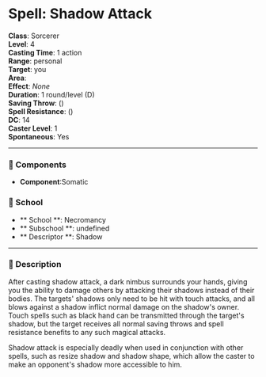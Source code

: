 
# Spell: Shadow Attack
**Class**: Sorcerer  
**Level**: 4  
**Casting Time**: 1 action  
**Range**: personal  
**Target**: you  
**Area**:   
**Effect**: _None_  
**Duration**: 1 round/level (D)  
**Saving Throw**:  ()  
**Spell Resistance**:  ()  
**DC**: 14  
**Caster Level**: 1  
**Spontaneous**: Yes

---

### 🔮 Components
- **Component**:Somatic

### 🏫 School
- ** School **: Necromancy
- ** Subschool **: undefined
- ** Descriptor **: Shadow
---

### 📜 Description
After casting shadow attack, a dark nimbus surrounds your hands, giving you the ability to damage others by attacking their shadows instead of their bodies. The targets' shadows only need to be hit with touch attacks, and all blows against a shadow inflict normal damage on the shadow's owner. Touch spells such as black hand can be transmitted through the target's shadow, but the target receives all normal saving throws and spell resistance benefits to any such magical attacks.

Shadow attack is especially deadly when used in conjunction with other spells, such as resize shadow and shadow shape, which allow the caster to make an opponent's shadow more accessible to him.
